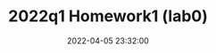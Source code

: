 ---
title: 2022q1 Homework1 (lab0)
date: 2022-04-05 23:32:00
tags: linux linux2022
catalog: false # Table of Contents (TOC) 快捷鉚釘
sticky: 999
ExternalLink: https://hackmd.io/@Kuihao/linux2022-lab0
showScroll: no
iframeHight: 17500px
# header-img: ""
---